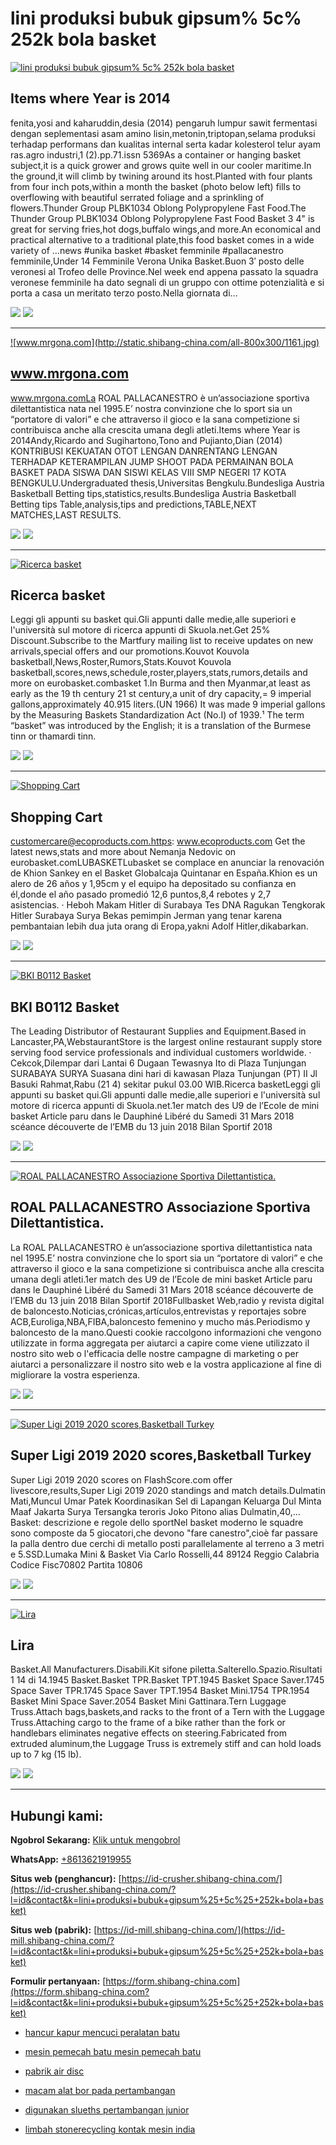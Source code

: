 # lini produksi bubuk gipsum% 5c% 252k bola basket

<a href="https://swt.shibang-china.com/?l=id&img&k=lini+produksi+bubuk+gipsum%25+5c%25+252k+bola+basket" target="_blank">![lini produksi bubuk gipsum% 5c% 252k bola basket](http://static.shibang-china.com/all-800x300/154.jpg)</a>

## Items where Year is 2014
fenita,yosi and kaharuddin,desia (2014) pengaruh lumpur sawit fermentasi dengan seplementasi asam amino lisin,metonin,triptopan,selama produksi terhadap performans dan kualitas internal serta kadar kolesterol telur ayam ras.agro industri,1 (2).pp.71.issn 5369As a container or hanging basket subject,it is a quick grower and grows quite well in our cooler maritime.In the ground,it will climb by twining around its host.Planted with four plants from four inch pots,within a month the basket (photo below left) fills to overflowing with beautiful serrated foliage and a sprinkling of flowers.Thunder Group PLBK1034 Oblong Polypropylene Fast Food.The Thunder Group PLBK1034 Oblong Polypropylene Fast Food Basket 3 4&quot; is great for serving fries,hot dogs,buffalo wings,and more.An economical and practical alternative to a traditional plate,this food basket comes in a wide variety of …news #unika basket #basket femminile #pallacanestro femminile,Under 14 Femminile Verona Unika Basket.Buon 3′ posto delle veronesi al Trofeo delle Province.Nel week end appena passato la squadra veronese femminile ha dato segnali di un gruppo con ottime potenzialit&#224; e si porta a casa un meritato terzo posto.Nella giornata di…


<a href="https://whatsapp.shibangsoft.com/WhatsApp.php" target="_blank" title="WhatsApp">![](http://static.shibang-china.com/icon/whatsapp.png)</a> <a href="https://swt.shibang-china.com/?l=id&icon&k=lini+produksi+bubuk+gipsum%25+5c%25+252k+bola+basket" target="_blank">![](http://static.shibang-china.com/icon/chat-id.png)</a>

---

<a href="https://swt.shibang-china.com/?l=id&img&k=lini+produksi+bubuk+gipsum%25+5c%25+252k+bola+basket" target="_blank">![www.mrgona.com](http://static.shibang-china.com/all-800x300/1161.jpg)</a>

## www.mrgona.com
www.mrgona.comLa ROAL PALLACANESTRO &#232; un’associazione sportiva dilettantistica nata nel 1995.E’ nostra convinzione che lo sport sia un “portatore di valori” e che attraverso il gioco e la sana competizione si contribuisca anche alla crescita umana degli atleti.Items where Year is 2014Andy,Ricardo and Sugihartono,Tono and Pujianto,Dian (2014) KONTRIBUSI KEKUATAN OTOT LENGAN DANRENTANG LENGAN TERHADAP KETERAMPILAN JUMP SHOOT PADA PERMAINAN BOLA BASKET PADA SISWA DAN SISWI KELAS VIII SMP NEGERI 17 KOTA BENGKULU.Undergraduated thesis,Universitas Bengkulu.Bundesliga Austria Basketball Betting tips,statistics,results.Bundesliga Austria Basketball Betting tips Table,analysis,tips and predictions,TABLE,NEXT MATCHES,LAST RESULTS.


<a href="https://whatsapp.shibangsoft.com/WhatsApp.php" target="_blank" title="WhatsApp">![](http://static.shibang-china.com/icon/whatsapp.png)</a> <a href="https://swt.shibang-china.com/?l=id&icon&k=lini+produksi+bubuk+gipsum%25+5c%25+252k+bola+basket" target="_blank">![](http://static.shibang-china.com/icon/chat-id.png)</a>

---

<a href="https://swt.shibang-china.com/?l=id&img&k=lini+produksi+bubuk+gipsum%25+5c%25+252k+bola+basket" target="_blank">![Ricerca basket](http://static.shibang-china.com/all-800x300/116.jpg)</a>

## Ricerca basket
Leggi gli appunti su basket qui.Gli appunti dalle medie,alle superiori e l'universit&#224; sul motore di ricerca appunti di Skuola.net.Get 25% Discount.Subscribe to the Martfury mailing list to receive updates on new arrivals,special offers and our promotions.Kouvot Kouvola basketball,News,Roster,Rumors,Stats.Kouvot Kouvola basketball,scores,news,schedule,roster,players,stats,rumors,details and more on eurobasket.combasket 1.In Burma and then Myanmar,at least as early as the 19 th century 21 st century,a unit of dry capacity,= 9 imperial gallons,approximately 40.915 liters.(UN 1966) It was made 9 imperial gallons by the Measuring Baskets Standardization Act (No.I) of 1939.&#185; The term “basket” was introduced by the English; it is a translation of the Burmese tinn or thamardi tinn.


<a href="https://whatsapp.shibangsoft.com/WhatsApp.php" target="_blank" title="WhatsApp">![](http://static.shibang-china.com/icon/whatsapp.png)</a> <a href="https://swt.shibang-china.com/?l=id&icon&k=lini+produksi+bubuk+gipsum%25+5c%25+252k+bola+basket" target="_blank">![](http://static.shibang-china.com/icon/chat-id.png)</a>

---

<a href="https://swt.shibang-china.com/?l=id&img&k=lini+produksi+bubuk+gipsum%25+5c%25+252k+bola+basket" target="_blank">![Shopping Cart](http://static.shibang-china.com/all-800x300/1361.jpg)</a>

## Shopping Cart
customercare@ecoproducts.com.https: www.ecoproducts.com Get the latest news,stats and more about Nemanja Nedovic on eurobasket.comLUBASKETLubasket se complace en anunciar la renovaci&#243;n de Khion Sankey en el Basket Globalcaja Quintanar en Espa&#241;a.Khion es un alero de 26 a&#241;os y 1,95cm y el equipo ha depositado su confianza en &#233;l,donde el a&#241;o pasado promedi&#243; 12,6 puntos,8,4 rebotes y 2,7 asistencias.&nbsp;&#0183;&#32;Heboh Makam Hitler di Surabaya Tes DNA Ragukan Tengkorak Hitler Surabaya Surya Bekas pemimpin Jerman yang tenar karena pembantaian lebih dua juta orang di Eropa,yakni Adolf Hitler,dikabarkan.


<a href="https://whatsapp.shibangsoft.com/WhatsApp.php" target="_blank" title="WhatsApp">![](http://static.shibang-china.com/icon/whatsapp.png)</a> <a href="https://swt.shibang-china.com/?l=id&icon&k=lini+produksi+bubuk+gipsum%25+5c%25+252k+bola+basket" target="_blank">![](http://static.shibang-china.com/icon/chat-id.png)</a>

---

<a href="https://swt.shibang-china.com/?l=id&img&k=lini+produksi+bubuk+gipsum%25+5c%25+252k+bola+basket" target="_blank">![BKI B0112 Basket](http://static.shibang-china.com/all-800x300/87.jpg)</a>

## BKI B0112 Basket
The Leading Distributor of Restaurant Supplies and Equipment.Based in Lancaster,PA,WebstaurantStore is the largest online restaurant supply store serving food service professionals and individual customers worldwide.&nbsp;&#0183;&#32;Cekcok,Dilempar dari Lantai 6 Dugaan Tewasnya Ito di Plaza Tunjungan SURABAYA SURYA Suasana dini hari di kawasan Plaza Tunjungan (PT) II Jl Basuki Rahmat,Rabu (21 4) sekitar pukul 03.00 WIB.Ricerca basketLeggi gli appunti su basket qui.Gli appunti dalle medie,alle superiori e l'universit&#224; sul motore di ricerca appunti di Skuola.net.1er match des U9 de l’Ecole de mini basket Article paru dans le Dauphin&#233; Lib&#233;r&#233; du Samedi 31 Mars 2018 sc&#233;ance d&#233;couverte de l’EMB du 13 juin 2018 Bilan Sportif 2018


<a href="https://whatsapp.shibangsoft.com/WhatsApp.php" target="_blank" title="WhatsApp">![](http://static.shibang-china.com/icon/whatsapp.png)</a> <a href="https://swt.shibang-china.com/?l=id&icon&k=lini+produksi+bubuk+gipsum%25+5c%25+252k+bola+basket" target="_blank">![](http://static.shibang-china.com/icon/chat-id.png)</a>

---

<a href="https://swt.shibang-china.com/?l=id&img&k=lini+produksi+bubuk+gipsum%25+5c%25+252k+bola+basket" target="_blank">![ROAL PALLACANESTRO Associazione Sportiva Dilettantistica.](http://static.shibang-china.com/all-800x300/286.jpg)</a>

## ROAL PALLACANESTRO Associazione Sportiva Dilettantistica.
La ROAL PALLACANESTRO &#232; un’associazione sportiva dilettantistica nata nel 1995.E’ nostra convinzione che lo sport sia un “portatore di valori” e che attraverso il gioco e la sana competizione si contribuisca anche alla crescita umana degli atleti.1er match des U9 de l’Ecole de mini basket Article paru dans le Dauphin&#233; Lib&#233;r&#233; du Samedi 31 Mars 2018 sc&#233;ance d&#233;couverte de l’EMB du 13 juin 2018 Bilan Sportif 2018Fullbasket Web,radio y revista digital de baloncesto.Noticias,cr&#243;nicas,art&#237;culos,entrevistas y reportajes sobre ACB,Euroliga,NBA,FIBA,baloncesto femenino y mucho m&#225;s.Periodismo y baloncesto de la mano.Questi cookie raccolgono informazioni che vengono utilizzate in forma aggregata per aiutarci a capire come viene utilizzato il nostro sito web o l'efficacia delle nostre campagne di marketing o per aiutarci a personalizzare il nostro sito web e la vostra applicazione al fine di migliorare la vostra esperienza.


<a href="https://whatsapp.shibangsoft.com/WhatsApp.php" target="_blank" title="WhatsApp">![](http://static.shibang-china.com/icon/whatsapp.png)</a> <a href="https://swt.shibang-china.com/?l=id&icon&k=lini+produksi+bubuk+gipsum%25+5c%25+252k+bola+basket" target="_blank">![](http://static.shibang-china.com/icon/chat-id.png)</a>

---

<a href="https://swt.shibang-china.com/?l=id&img&k=lini+produksi+bubuk+gipsum%25+5c%25+252k+bola+basket" target="_blank">![Super Ligi 2019 2020 scores,Basketball Turkey](http://static.shibang-china.com/all-800x300/524.jpg)</a>

## Super Ligi 2019 2020 scores,Basketball Turkey
Super Ligi 2019 2020 scores on FlashScore.com offer livescore,results,Super Ligi 2019 2020 standings and match details.Dulmatin Mati,Muncul Umar Patek Koordinasikan Sel di Lapangan Keluarga Dul Minta Maaf Jakarta Surya Tersangka teroris Joko Pitono alias Dulmatin,40,…Basket: descrizione e regole dello sportNel basket moderno le squadre sono composte da 5 giocatori,che devono &quot;fare canestro&quot;,cio&#232; far passare la palla dentro due cerchi di metallo posti parallelamente al terreno a 3 metri e 5.SSD.Lumaka Mini &amp; Basket Via Carlo Rosselli,44 89124 Reggio Calabria Codice Fisc70802 Partita 10806


<a href="https://whatsapp.shibangsoft.com/WhatsApp.php" target="_blank" title="WhatsApp">![](http://static.shibang-china.com/icon/whatsapp.png)</a> <a href="https://swt.shibang-china.com/?l=id&icon&k=lini+produksi+bubuk+gipsum%25+5c%25+252k+bola+basket" target="_blank">![](http://static.shibang-china.com/icon/chat-id.png)</a>

---

<a href="https://swt.shibang-china.com/?l=id&img&k=lini+produksi+bubuk+gipsum%25+5c%25+252k+bola+basket" target="_blank">![Lira](http://static.shibang-china.com/all-800x300/120.jpg)</a>

## Lira
Basket.All Manufacturers.Disabili.Kit sifone piletta.Salterello.Spazio.Risultati 1 14 di 14.1945 Basket.Basket TPR.Basket TPT.1945 Basket Space Saver.1745 Space Saver TPR.1745 Space Saver TPT.1954 Basket Mini.1754 TPR.1954 Basket Mini Space Saver.2054 Basket Mini Gattinara.Tern Luggage Truss.Attach bags,baskets,and racks to the front of a Tern with the Luggage Truss.Attaching cargo to the frame of a bike rather than the fork or handlebars eliminates negative effects on steering.Fabricated from extruded aluminum,the Luggage Truss is extremely stiff and can hold loads up to 7 kg (15 lb).

<a href="https://whatsapp.shibangsoft.com/WhatsApp.php" target="_blank" title="WhatsApp">![](http://static.shibang-china.com/icon/whatsapp.png)</a> <a href="https://swt.shibang-china.com/?l=id&icon&k=lini+produksi+bubuk+gipsum%25+5c%25+252k+bola+basket" target="_blank">![](http://static.shibang-china.com/icon/chat-id.png)</a>

---
## Hubungi kami:

**Ngobrol Sekarang:** [Klik untuk mengobrol](https://swt.shibang-china.com?l=id&contact&k=lini+produksi+bubuk+gipsum%25+5c%25+252k+bola+basket)

**WhatsApp:**  [+8613621919955](https://whatsapp.shibangsoft.com/WhatsApp.php)

**Situs web (penghancur):** [https://id-crusher.shibang-china.com/](https://id-crusher.shibang-china.com/?l=id&contact&k=lini+produksi+bubuk+gipsum%25+5c%25+252k+bola+basket)

**Situs web (pabrik):** [https://id-mill.shibang-china.com/](https://id-mill.shibang-china.com/?l=id&contact&k=lini+produksi+bubuk+gipsum%25+5c%25+252k+bola+basket)

**Formulir pertanyaan:** [https://form.shibang-china.com](https://form.shibang-china.com?l=id&contact&k=lini+produksi+bubuk+gipsum%25+5c%25+252k+bola+basket)

* [hancur kapur mencuci peralatan batu](../43/hancur%20kapur%20mencuci%20peralatan%20batu.md)

* [mesin pemecah batu mesin pemecah batu](../48/mesin%20pemecah%20batu%20mesin%20pemecah%20batu.md)

* [pabrik air disc](../44/pabrik%20air%20disc.md)

* [macam alat bor pada pertambangan](../44/macam%20alat%20bor%20pada%20pertambangan.md)

* [digunakan slueths pertambangan junior](../43/digunakan%20slueths%20pertambangan%20junior.md)

* [limbah stonerecycling kontak mesin india](../43/limbah%20stonerecycling%20kontak%20mesin%20india.md)